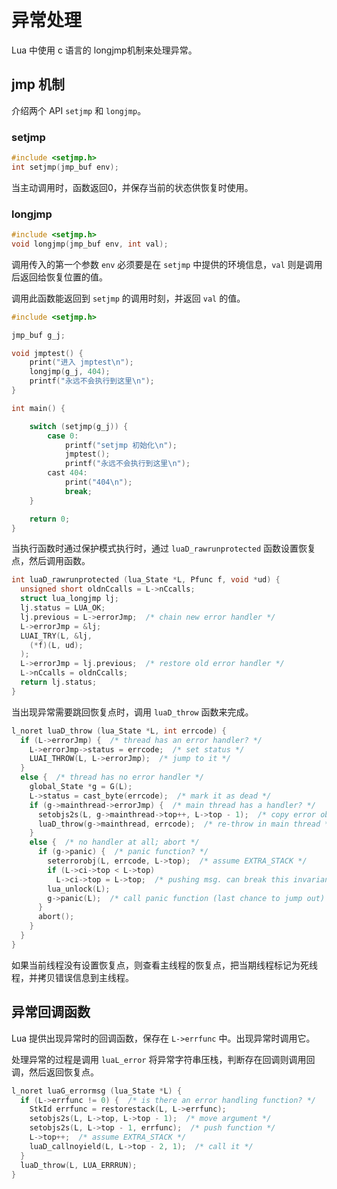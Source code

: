 # 异常处理

Lua 中使用 c 语言的 longjmp机制来处理异常。

## jmp 机制

介绍两个 API `setjmp` 和 `longjmp`。

### setjmp

```c
#include <setjmp.h>
int setjmp(jmp_buf env);
```
当主动调用时，函数返回0，并保存当前的状态供恢复时使用。

### longjmp

```c
#include <setjmp.h>
void longjmp(jmp_buf env, int val);
```
调用传入的第一个参数 `env` 必须要是在 `setjmp` 中提供的环境信息，`val` 则是调用后返回给恢复位置的值。

调用此函数能返回到 `setjmp` 的调用时刻，并返回 `val` 的值。

```c
#include <setjmp.h>

jmp_buf g_j;

void jmptest() {
	print("进入 jmptest\n");
	longjmp(g_j, 404);
	printf("永远不会执行到这里\n");
}

int main() {

	switch (setjmp(g_j)) {
		case 0:
			printf("setjmp 初始化\n");
			jmptest();
			printf("永远不会执行到这里\n");
		cast 404:
			print("404\n");
			break;
	}

	return 0;
}
```
当执行函数时通过保护模式执行时，通过 `luaD_rawrunprotected` 函数设置恢复点，然后调用函数。

```c
int luaD_rawrunprotected (lua_State *L, Pfunc f, void *ud) {
  unsigned short oldnCcalls = L->nCcalls;
  struct lua_longjmp lj;
  lj.status = LUA_OK;
  lj.previous = L->errorJmp;  /* chain new error handler */
  L->errorJmp = &lj;
  LUAI_TRY(L, &lj,
    (*f)(L, ud);
  );
  L->errorJmp = lj.previous;  /* restore old error handler */
  L->nCcalls = oldnCcalls;
  return lj.status;
}
```
当出现异常需要跳回恢复点时，调用 `luaD_throw` 函数来完成。

```c
l_noret luaD_throw (lua_State *L, int errcode) {
  if (L->errorJmp) {  /* thread has an error handler? */
    L->errorJmp->status = errcode;  /* set status */
    LUAI_THROW(L, L->errorJmp);  /* jump to it */
  }
  else {  /* thread has no error handler */
    global_State *g = G(L);
    L->status = cast_byte(errcode);  /* mark it as dead */
    if (g->mainthread->errorJmp) {  /* main thread has a handler? */
      setobjs2s(L, g->mainthread->top++, L->top - 1);  /* copy error obj. */
      luaD_throw(g->mainthread, errcode);  /* re-throw in main thread */
    }
    else {  /* no handler at all; abort */
      if (g->panic) {  /* panic function? */
        seterrorobj(L, errcode, L->top);  /* assume EXTRA_STACK */
        if (L->ci->top < L->top)
          L->ci->top = L->top;  /* pushing msg. can break this invariant */
        lua_unlock(L);
        g->panic(L);  /* call panic function (last chance to jump out) */
      }
      abort();
    }
  }
}
```
如果当前线程没有设置恢复点，则查看主线程的恢复点，把当期线程标记为死线程，并拷贝错误信息到主线程。

## 异常回调函数

Lua 提供出现异常时的回调函数，保存在 `L->errfunc` 中。出现异常时调用它。

处理异常的过程是调用 `luaL_error` 将异常字符串压栈，判断存在回调则调用回调，然后返回恢复点。

```c
l_noret luaG_errormsg (lua_State *L) {
  if (L->errfunc != 0) {  /* is there an error handling function? */
    StkId errfunc = restorestack(L, L->errfunc);
    setobjs2s(L, L->top, L->top - 1);  /* move argument */
    setobjs2s(L, L->top - 1, errfunc);  /* push function */
    L->top++;  /* assume EXTRA_STACK */
    luaD_callnoyield(L, L->top - 2, 1);  /* call it */
  }
  luaD_throw(L, LUA_ERRRUN);
}
```